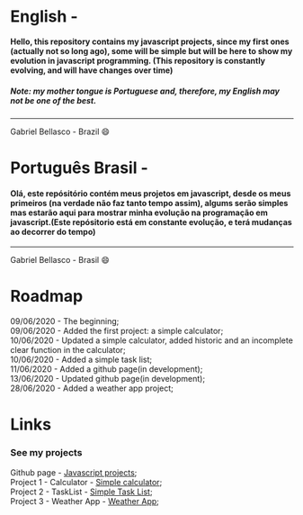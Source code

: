 # English -

**Hello, this repository contains my javascript projects, since my first ones (actually not so long ago), some will be simple but will be here to show my evolution in javascript programming. (This repository is constantly evolving, and will have changes over time)**

##### Note: my mother tongue is Portuguese and, therefore, my English may not be one of the best.
-----------
Gabriel Bellasco - Brazil :smile: 


# Português Brasil -

#### Olá, este repósitório contém meus projetos em javascript, desde os meus primeiros (na verdade não faz tanto tempo assim), algums serão simples mas estarão aqui para mostrar minha evolução na programação em javascript.(Este repósitorio está em constante evolução, e terá mudanças ao decorrer do tempo)
-----------
Gabriel Bellasco - Brasil :smile:

# Roadmap

09/06/2020 - The beginning;     
09/06/2020 - Added the first project: a simple calculator;     
10/06/2020 - Updated a simple calculator, added historic and an incomplete clear function in the calculator;     
10/06/2020 - Added a simple task list;    
11/06/2020 - Added a github page(in development);     
13/06/2020 - Updated github page(in development);        
28/06/2020 - Added a weather app project;       


# Links
### See my projects

 Github page - [Javascript projects](https://gabrielbellasco.github.io/my-javascript-projects/);     
 Project 1 - Calculator - [Simple calculator](https://github.com/GabrielBellasco/my-javascript-projects/tree/master/_project-1);      
 Project 2 - TaskList - [Simple Task List](https://github.com/GabrielBellasco/my-javascript-projects/tree/master/project-2);    
 Project 3 - Weather App - [Weather App](https://github.com/GabrielBellasco/my-javascript-projects/tree/master/project-3-wheater-app);      

